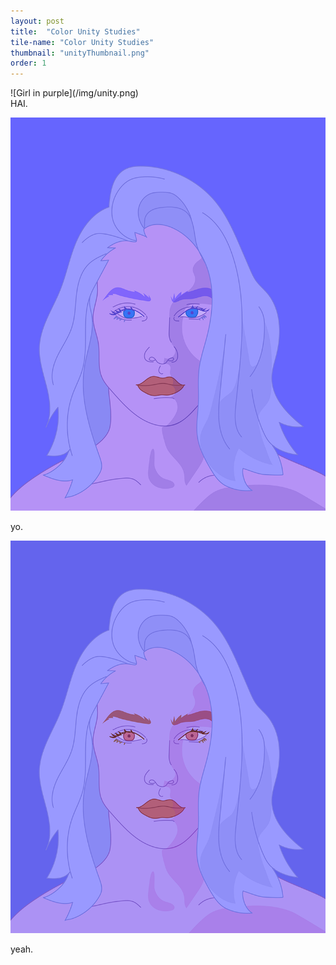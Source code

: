 ```yaml
---
layout: post
title:  "Color Unity Studies"
tile-name: "Color Unity Studies"
thumbnail: "unityThumbnail.png"
order: 1
---
```


<div class="small-12 medium-6 large-8">
![Girl in purple](/img/unity.png)
</div>

<div class="small-12 medium-6 large-4">
HAI.
</div>

![Girl in purple with red lips](/img/anomaly.png)

yo.

![Girl in purple with red face](/img/bridge.png)

yeah.